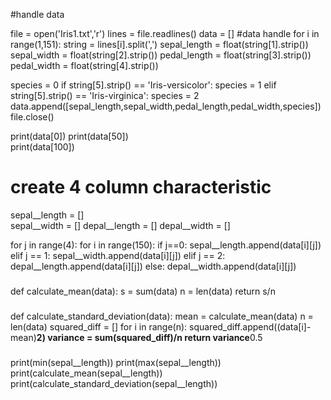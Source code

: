 #handle data

file = open('Iris1.txt','r')
lines = file.readlines()
data = []
#data handle
for i in range(1,151):
  string = lines[i].split(',')
  sepal_length = float(string[1].strip())
  sepal_width  = float(string[2].strip())
  pedal_length = float(string[3].strip())
  pedal_width  = float(string[4].strip())
  
  species = 0
  if string[5].strip() == 'Iris-versicolor':
    species = 1
  elif string[5].strip() == 'Iris-virginica':
    species = 2
  data.append([sepal_length,sepal_width,pedal_length,pedal_width,species])
file.close()

print(data[0])
print(data[50])  
print(data[100])

# create 4 column characteristic
sepal__length = []    
sepal__width = []
depal__length = []
depal__width = []

for j in range(4):
  for i in range(150):
    if j==0:
      sepal__length.append(data[i][j])
    elif j == 1:
      sepal__width.append(data[i][j])
    elif j == 2:
      depal__length.append(data[i][j])
    else:
      depal__width.append(data[i][j])
###
def calculate_mean(data):
  s = sum(data)
  n = len(data)
  return s/n
###
def calculate_standard_deviation(data):
  mean = calculate_mean(data)
  n = len(data)
  squared_diff = []
  for i in range(n):
    squared_diff.append((data[i]-mean)**2)
  variance = sum(squared_diff)/n
  return variance**0.5
###    
print(min(sepal__length))
print(max(sepal__length))
print(calculate_mean(sepal__length))
print(calculate_standard_deviation(sepal__length))
